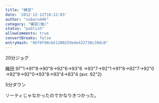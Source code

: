 ```yaml
---
title: "練習"
date: '2012-12-12T18:12:03'
author: "subaru44k"
category: "練習(強)"
status: "publish"
allowComments: true
convertBreaks: false
entryHash: "05f0f98cb51200259ede422738c39dc0"
---
```

20分ジョグ

織田
97"1→91"8→90"8→92"6→93"6
→93"7→92"1→91"6→92"7→92"0
→92"9→92"0→93"8→93"4→83"4
(avr. 92"2)

5分ダウン

ソーティじゃなかったのでかなりきつかった。
